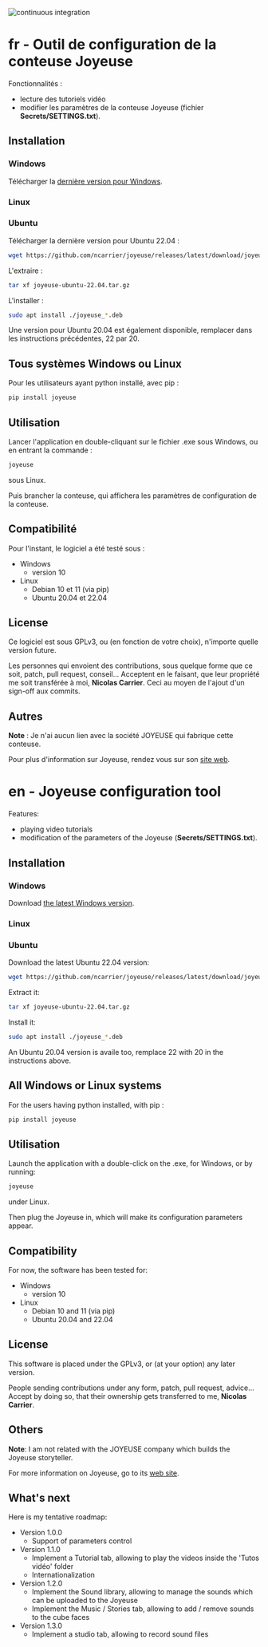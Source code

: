 ![continuous integration](https://github.com/ncarrier/joyeuse/actions/workflows/continuous_integration.yml/badge.svg?branch=master)

# fr - Outil de configuration de la conteuse Joyeuse

Fonctionnalités :

 * lecture des tutoriels vidéo
 * modifier les paramètres de la conteuse Joyeuse (fichier
   **Secrets/SETTINGS.txt**).

## Installation

### Windows

Télécharger la [dernière version pour Windows][windows].

### Linux

### Ubuntu

Télécharger la dernière version pour Ubuntu 22.04 :

```sh
wget https://github.com/ncarrier/joyeuse/releases/latest/download/joyeuse-ubuntu-22.04.tar.gz
```

L'extraire :

```sh
tar xf joyeuse-ubuntu-22.04.tar.gz
```

L'installer :

```sh
sudo apt install ./joyeuse_*.deb
```

Une version pour Ubuntu 20.04 est également disponible, remplacer dans les
instructions précédentes, 22 par 20.

## Tous systèmes Windows ou Linux

Pour les utilisateurs ayant python installé, avec pip :

```sh
pip install joyeuse
```

## Utilisation

Lancer l'application en double-cliquant sur le fichier .exe sous Windows, ou en
entrant la commande :

```sh
joyeuse
```

sous Linux.

Puis brancher la conteuse, qui affichera les paramètres de configuration de la
conteuse.

## Compatibilité

Pour l'instant, le logiciel a été testé sous :

 * Windows
     * version 10
 * Linux
     * Debian 10 et 11 (via pip)
     * Ubuntu 20.04 et 22.04

## License

Ce logiciel est sous GPLv3, ou (en fonction de votre choix), n'importe quelle
version future.

Les personnes qui envoient des contributions, sous quelque forme que ce soit,
patch, pull request, conseil... Acceptent en le faisant, que leur propriété me
soit transférée à moi, **Nicolas Carrier**.
Ceci au moyen de l'ajout d'un sign-off aux commits.

## Autres

**Note** : Je n'ai aucun lien avec la société JOYEUSE qui fabrique cette
conteuse.

Pour plus d'information sur Joyeuse, rendez vous sur son
[site web][joyeuse].

# en - Joyeuse configuration tool

Features:
 * playing video tutorials
 * modification of the parameters of the Joyeuse (**Secrets/SETTINGS.txt**).

## Installation

### Windows

Download [the latest Windows version][windows].

### Linux

### Ubuntu

Download the latest Ubuntu 22.04 version:

```sh
wget https://github.com/ncarrier/joyeuse/releases/latest/download/joyeuse-ubuntu-22.04.tar.gz
```

Extract it:

```sh
tar xf joyeuse-ubuntu-22.04.tar.gz
```

Install it:

```sh
sudo apt install ./joyeuse_*.deb
```

An Ubuntu 20.04 version is availe too, remplace 22 with 20 in the instructions
above.

## All Windows or Linux systems

For the users having python installed, with pip :

```sh
pip install joyeuse
```

## Utilisation

Launch the application with a double-click on the .exe, for Windows, or by
running:

```sh
joyeuse
```

under Linux.

Then plug the Joyeuse in, which will make its configuration parameters appear.

## Compatibility

For now, the software has been tested for:

 * Windows
     * version 10
 * Linux
     * Debian 10 and 11 (via pip)
     * Ubuntu 20.04 and 22.04

## License

This software is placed under the GPLv3, or (at your option) any later version.

People sending contributions under any form, patch, pull request, advice...
Accept by doing so, that their ownership gets transferred to me,
**Nicolas Carrier**.

## Others

**Note**: I am not related with the JOYEUSE company which builds the Joyeuse
storyteller.

For more information on Joyeuse, go to its [web site][joyeuse].

## What's next

Here is my tentative roadmap:

 * Version 1.0.0
     * Support of parameters control
 * Version 1.1.0
     * Implement a Tutorial tab, allowing to play the videos inside the
   'Tutos vidéo' folder
     * Internationalization
 * Version 1.2.0
     * Implement the Sound library, allowing to manage the sounds which can be
     uploaded to the Joyeuse
     * Implement the Music / Stories tab, allowing to add / remove sounds to the
     cube faces
 * Version 1.3.0
     * Implement a studio tab, allowing to record sound files

[joyeuse]: https://www.joyeuse.io/
[windows]: https://github.com/ncarrier/joyeuse/releases/latest/download/joyeuse.exe